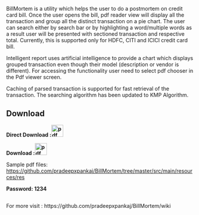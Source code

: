 BillMortem is a utility which helps the user to do a postmortem on credit card bill. Once the user opens the bill, pdf reader view will display all the transaction and group all the distinct transaction on a pie chart. The user can search either by search bar or by highlighting a word/multiple words as a result user will be presented with sectioned transaction and respective total. Currently, this is supported only for HDFC, CITI and ICICI credit card bill.

Intelligent report uses artificial intelligence to provide a chart which displays grouped transaction even though their model (description or vendor is different). For accessing the functionality user need to select pdf chooser in the Pdf viewer screen.

Caching of parsed transaction is supported for fast retrieval of the transaction. The searching algorithm has been updated to KMP Algorithm.

<h2>Download</h2>
<b>Direct Download :<a href="https://www.dropbox.com/s/11eyraw6v4xskbq/BillMortem_jar.zip?dl=0"><img src="https://github.com/pradeepxpankaj/BillMortem/blob/master/src/main/resources/res/img_download.png" alt="pdf chooser" width="32px" height="32px"></a> </b>

<b>Download :<a href="https://github.com/pradeepxpankaj/BillMortem/blob/master/executables/BillMortem_jar.zip"><img src="https://github.com/pradeepxpankaj/BillMortem/blob/master/src/main/resources/res/img_download.png" alt="pdf chooser" width="32px" height="32px"></a> </b>

Sample pdf files: https://github.com/pradeepxpankaj/BillMortem/tree/master/src/main/resources/res

<b>Password: 1234</b>

<h2></h2>
For more visit : https://github.com/pradeepxpankaj/BillMortem/wiki